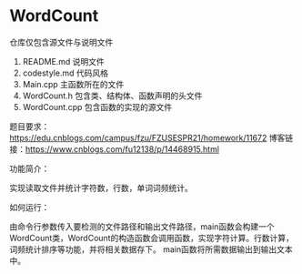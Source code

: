 # WordCount

仓库仅包含源文件与说明文件

1. README.md 说明文件
2. codestyle.md 代码风格
3. Main.cpp 主函数所在的文件
4. WordCount.h 包含类、结构体、函数声明的头文件
5. WordCount.cpp 包含函数的实现的源文件

题目要求：https://edu.cnblogs.com/campus/fzu/FZUSESPR21/homework/11672
博客链接：https://www.cnblogs.com/fu12138/p/14468915.html

功能简介：

实现读取文件并统计字符数，行数，单词词频统计。

如何运行：

由命令行参数传入要检测的文件路径和输出文件路径，main函数会构建一个WordCount类，WordCount的构造函数会调用函数，实现字符计算。行数计算，词频统计排序等功能，并将相关数据存下。
main函数将所需数据输出到输出文本中。